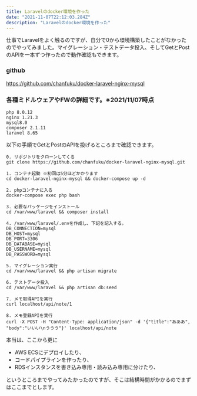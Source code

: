 ```yaml
---
title: Laravelのdocker環境を作った
date: "2021-11-07T22:12:03.284Z"
description: "Laravelのdocker環境を作った"
---
```


仕事でLaravelをよく触るのですが、自分で0から環境構築したことがなかったのでやってみました。マイグレーション・テストデータ投入、そしてGetとPostのAPIを一本ずつ作ったので動作確認もできます。

### github

https://github.com/chanfuku/docker-laravel-nginx-mysql

### 各種ミドルウェアやFWの詳細です。※2021/11/07時点
```
php 8.0.12
nginx 1.21.3
mysql8.0
composer 2.1.11
laravel 8.65
```

以下の手順でGetとPostのAPIを投げるところまで確認できます。

```
0. リポジトリをクローンしてくる
git clone https://github.com/chanfuku/docker-laravel-nginx-mysql.git

1. コンテナ起動 ※初回は5分ほどかかります
cd docker-laravel-nginx-mysql && docker-compose up -d

2. phpコンテナに入る
docker-compose exec php bash

3. 必要なパッケージをインストール
cd /var/www/laravel && composer install

4. /var/www/laravel/.envを作成し、下記を記入する。
DB_CONNECTION=mysql
DB_HOST=mysql
DB_PORT=3306
DB_DATABASE=mysql
DB_USERNAME=mysql
DB_PASSWORD=mysql

5. マイグレーション実行
cd /var/www/laravel && php artisan migrate

6. テストデータ投入
cd /var/www/laravel && php artisan db:seed

7. メモ取得APIを実行
curl localhost/api/note/1

8. メモ登録APIを実行
curl -X POST -H "Content-Type: application/json" -d '{"title":"あああ", "body":"いいい\nううう"}' localhost/api/note
```

本当は、ここから更に

* AWS ECSにデプロイしたり、
* コードパイプラインを作ったり、
* RDSインスタンスを書き込み専用・読み込み専用に分けたり、

というところまでやってみたかったのですが、そこは結構時間がかかるのでまずはここまでとします。
